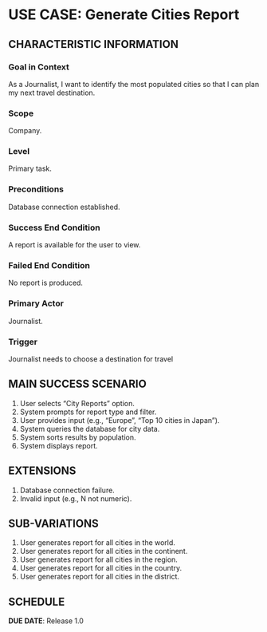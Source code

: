 # USE CASE: Generate Cities Report

## CHARACTERISTIC INFORMATION

### Goal in Context

As a Journalist, I want to identify the most populated cities so that I can plan my next travel destination.

### Scope

Company.

### Level

Primary task.

### Preconditions

Database connection established.

### Success End Condition

A report is available for the user to view.

### Failed End Condition

No report is produced.

### Primary Actor

Journalist.

### Trigger

Journalist needs to choose a destination for travel

## MAIN SUCCESS SCENARIO

1. User selects “City Reports” option.
2. System prompts for report type and filter.
3. User provides input (e.g., “Europe”, “Top 10 cities in Japan”).
4. System queries the database for city data.
5. System sorts results by population.
6. System displays report.

## EXTENSIONS

1. Database connection failure.
2. Invalid input (e.g., N not numeric).

## SUB-VARIATIONS

1. User generates report for all cities in the world.
2. User generates report for all cities in the continent.
3. User generates report for all cities in the region.
4. User generates report for all cities in the country.
5. User generates report for all cities in the district.

## SCHEDULE

**DUE DATE**: Release 1.0
